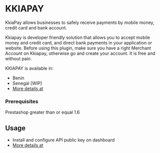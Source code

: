 # KKIAPAY

KkiaPay allows businesses to safely receive payments by mobile money, credit card and bank account.

Kkiapay is developer friendly solution that allows you to accept mobile money and credit card, and direct bank payments in your application or website. Before using this plugin, make sure you have a right Merchant Account on Kkiapay, otherwise go and create your account. It is free and without pain.

KKIAPAY is available in:

* Benin
* Senegal [WIP]
* [More details at ](https://kkiapay.me/features/supported-countries)

### Prerequisites

Prestashop greater than or equal 1.6 


## Usage

* Install and configure API public key on dashboard
* [More details at ](https://docs.kkiapay.me/v1/plugin-et-sdk/prestashop)
